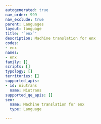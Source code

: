 ```yaml
---
autogenerated: true
nav_order: 999
nav_exclude: true
parent: Languages
layout: language
title: '`enx`'
description: Machine translation for enx
codes:
- enx
names:
- enx
family: []
scripts: []
typology: []
territories: []
supported_apis:
- id: niutrans
  name: Niutrans
supported_qe_apis: []
seo:
  name: Machine translation for enx
  type: Language

---
```


